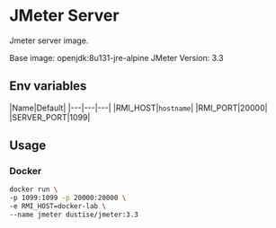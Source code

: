 # JMeter Server  

Jmeter server image.

Base image: openjdk:8u131-jre-alpine
JMeter Version: 3.3


## Env variables

|Name|Default|
|---|---|---|
|RMI_HOST|`hostname`|
|RMI_PORT|20000|
|SERVER_PORT|1099|

## Usage

### Docker

~~~bash
docker run \
-p 1099:1099 -p 20000:20000 \
-e RMI_HOST=docker-lab \
--name jmeter dustise/jmeter:3.3
~~~
